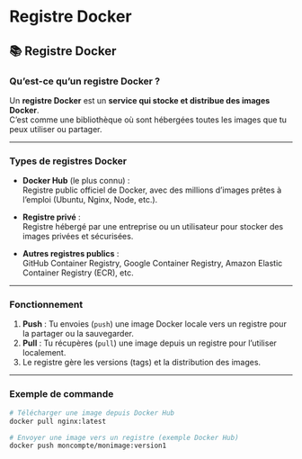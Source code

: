 # Registre Docker

## 📚 Registre Docker

### Qu’est-ce qu’un registre Docker ?

Un **registre Docker** est un **service qui stocke et distribue des images Docker**.  
C’est comme une bibliothèque où sont hébergées toutes les images que tu peux utiliser ou partager.

---

### Types de registres Docker

- **Docker Hub** (le plus connu) :  
  Registre public officiel de Docker, avec des millions d’images prêtes à l’emploi (Ubuntu, Nginx, Node, etc.).

- **Registre privé** :  
  Registre hébergé par une entreprise ou un utilisateur pour stocker des images privées et sécurisées.

- **Autres registres publics** :  
  GitHub Container Registry, Google Container Registry, Amazon Elastic Container Registry (ECR), etc.

---

### Fonctionnement

1. **Push** : Tu envoies (`push`) une image Docker locale vers un registre pour la partager ou la sauvegarder.
2. **Pull** : Tu récupères (`pull`) une image depuis un registre pour l’utiliser localement.
3. Le registre gère les versions (tags) et la distribution des images.

---

### Exemple de commande

```bash
# Télécharger une image depuis Docker Hub
docker pull nginx:latest

# Envoyer une image vers un registre (exemple Docker Hub)
docker push moncompte/monimage:version1
```
